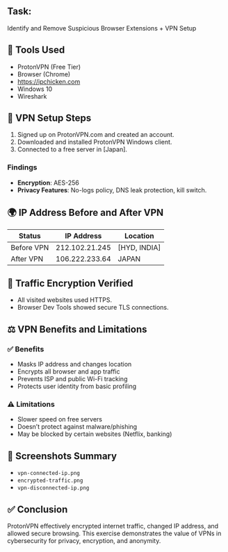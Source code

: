 ## **Task:** 
Identify and Remove Suspicious Browser Extensions + VPN Setup

## 🧰 Tools Used

- ProtonVPN (Free Tier)
- Browser (Chrome)
- https://ipchicken.com
- Windows 10
- Wireshark

## 🔧 VPN Setup Steps

1. Signed up on ProtonVPN.com and created an account.
2. Downloaded and installed ProtonVPN Windows client.
3. Connected to a free server in [Japan].

### Findings
- **Encryption**: AES-256
- **Privacy Features**: No-logs policy, DNS leak protection, kill switch.

## 🌍 IP Address Before and After VPN

| Status             | IP Address       | Location           |
|--------------------|------------------|--------------------|
| Before VPN         |  212.102.21.245  | [HYD, INDIA]       |
| After VPN          |  106.222.233.64  | JAPAN              |


## 🔐 Traffic Encryption Verified

- All visited websites used HTTPS.
- Browser Dev Tools showed secure TLS connections.

## ⚖️ VPN Benefits and Limitations
### ✅ Benefits
- Masks IP address and changes location
- Encrypts all browser and app traffic
- Prevents ISP and public Wi-Fi tracking
- Protects user identity from basic profiling

### ⚠️ Limitations
- Slower speed on free servers
- Doesn’t protect against malware/phishing
- May be blocked by certain websites (Netflix, banking)

## 📸 Screenshots Summary
- `vpn-connected-ip.png`
- `encrypted-traffic.png`
- `vpn-disconnected-ip.png`


## ✅ Conclusion
ProtonVPN effectively encrypted internet traffic, changed IP address, and allowed secure browsing. This exercise demonstrates the value of VPNs in cybersecurity for privacy, encryption, and anonymity.
